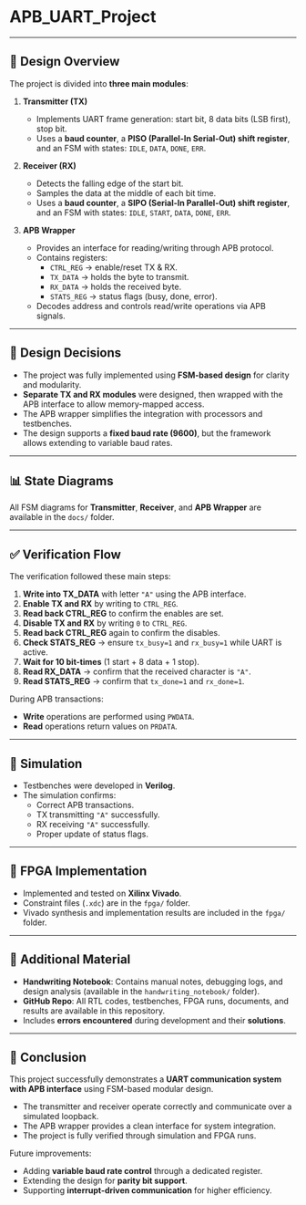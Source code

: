 # APB_UART_Project
---

## 🚀 Design Overview

The project is divided into **three main modules**:

1. **Transmitter (TX)**  
   - Implements UART frame generation: start bit, 8 data bits (LSB first), stop bit.  
   - Uses a **baud counter**, a **PISO (Parallel-In Serial-Out) shift register**, and an FSM with states: `IDLE`, `DATA`, `DONE`, `ERR`.

2. **Receiver (RX)**  
   - Detects the falling edge of the start bit.  
   - Samples the data at the middle of each bit time.  
   - Uses a **baud counter**, a **SIPO (Serial-In Parallel-Out) shift register**, and an FSM with states: `IDLE`, `START`, `DATA`, `DONE`, `ERR`.

3. **APB Wrapper**  
   - Provides an interface for reading/writing through APB protocol.  
   - Contains registers:
     - `CTRL_REG` → enable/reset TX & RX.  
     - `TX_DATA` → holds the byte to transmit.  
     - `RX_DATA` → holds the received byte.  
     - `STATS_REG` → status flags (busy, done, error).  
   - Decodes address and controls read/write operations via APB signals.

---

## 📝 Design Decisions

- The project was fully implemented using **FSM-based design** for clarity and modularity.  
- **Separate TX and RX modules** were designed, then wrapped with the APB interface to allow memory-mapped access.  
- The APB wrapper simplifies the integration with processors and testbenches.  
- The design supports a **fixed baud rate (9600)**, but the framework allows extending to variable baud rates.  

---

## 📊 State Diagrams

All FSM diagrams for **Transmitter**, **Receiver**, and **APB Wrapper** are available in the `docs/` folder.

---

## ✅ Verification Flow

The verification followed these main steps:

1. **Write into TX_DATA** with letter `"A"` using the APB interface.  
2. **Enable TX and RX** by writing to `CTRL_REG`.  
3. **Read back CTRL_REG** to confirm the enables are set.  
4. **Disable TX and RX** by writing `0` to `CTRL_REG`.  
5. **Read back CTRL_REG** again to confirm the disables.  
6. **Check STATS_REG** → ensure `tx_busy=1` and `rx_busy=1` while UART is active.  
7. **Wait for 10 bit-times** (1 start + 8 data + 1 stop).  
8. **Read RX_DATA** → confirm that the received character is `"A"`.  
9. **Read STATS_REG** → confirm that `tx_done=1` and `rx_done=1`.

During APB transactions:
- **Write** operations are performed using `PWDATA`.  
- **Read** operations return values on `PRDATA`.  

---

## 🧪 Simulation

- Testbenches were developed in **Verilog**.  
- The simulation confirms:
  - Correct APB transactions.  
  - TX transmitting `"A"` successfully.  
  - RX receiving `"A"` successfully.  
  - Proper update of status flags.  

---

## 🔧 FPGA Implementation

- Implemented and tested on **Xilinx Vivado**.  
- Constraint files (`.xdc`) are in the `fpga/` folder.  
- Vivado synthesis and implementation results are included in the `fpga/` folder.

---

## 📎 Additional Material

- **Handwriting Notebook**: Contains manual notes, debugging logs, and design analysis (available in the `handwriting_notebook/` folder).  
- **GitHub Repo**: All RTL codes, testbenches, FPGA runs, documents, and results are available in this repository.  
- Includes **errors encountered** during development and their **solutions**.

---

## 🏁 Conclusion

This project successfully demonstrates a **UART communication system with APB interface** using FSM-based modular design.  
- The transmitter and receiver operate correctly and communicate over a simulated loopback.  
- The APB wrapper provides a clean interface for system integration.  
- The project is fully verified through simulation and FPGA runs.  

Future improvements:  
- Adding **variable baud rate control** through a dedicated register.  
- Extending the design for **parity bit support**.  
- Supporting **interrupt-driven communication** for higher efficiency.
